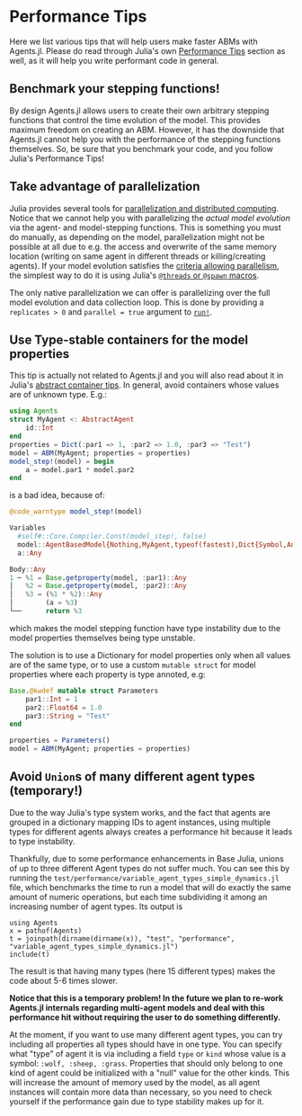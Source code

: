 # Performance Tips

Here we list various tips that will help users make faster ABMs with Agents.jl.
Please do read through Julia's own [Performance Tips](https://docs.julialang.org/en/v1/manual/performance-tips/#man-performance-tips) section as well, as it will help you write performant code in general.

## Benchmark your stepping functions!
By design Agents.jl allows users to create their own arbitrary stepping functions that control the time evolution of the model.
This provides maximum freedom on creating an ABM.
However, it has the downside that Agents.jl cannot help you with the performance of the stepping functions themselves.
So, be sure that you benchmark your code, and you follow Julia's Performance Tips!

## Take advantage of parallelization
Julia provides several tools for [parallelization and distributed computing](https://docs.julialang.org/en/v1/manual/parallel-computing/).
Notice that we cannot help you with parallelizing the _actual model evolution_ via the agent- and model-stepping functions. This is something you must do manually, as depending on the model, parallelization might not be possible at all due to e.g. the access and overwrite of the same memory location (writing on same agent in different threads or killing/creating agents).
If your model evolution satisfies the [criteria allowing parallelism](https://docs.julialang.org/en/v1/manual/multi-threading/#Caveats), the simplest way to do it is using Julia's [`@threads` or `@spawn` macros](https://docs.julialang.org/en/v1/manual/multi-threading/#man-multithreading).

The only native parallelization we can offer is parallelizing over the full model evolution and data collection loop. This is done by providing a `replicates > 0` and `parallel = true` argument to [`run!`](@ref).


## Use Type-stable containers for the model properties
This tip is actually not related to Agents.jl and you will also read about it in Julia's [abstract container tips](https://docs.julialang.org/en/v1/manual/performance-tips/#man-performance-abstract-container). In general, avoid containers whose values are of unknown type. E.g.:

```julia
using Agents
struct MyAgent <: AbstractAgent
	id::Int
end
properties = Dict(:par1 => 1, :par2 => 1.0, :par3 => "Test")
model = ABM(MyAgent; properties = properties)
model_step!(model) = begin
	a = model.par1 * model.par2
end
```
is a bad idea, because of:
```julia
@code_warntype model_step!(model)
```

```julia
Variables
  #self#::Core.Compiler.Const(model_step!, false)
  model::AgentBasedModel{Nothing,MyAgent,typeof(fastest),Dict{Symbol,Any},Random.MersenneTwister}
  a::Any

Body::Any
1 ─ %1 = Base.getproperty(model, :par1)::Any
│   %2 = Base.getproperty(model, :par2)::Any
│   %3 = (%1 * %2)::Any
│        (a = %3)
└──      return %3
```
which makes the model stepping function have type instability due to the model properties themselves being type unstable.

The solution is to use a Dictionary for model properties only when all values are of the same type, or to use a custom `mutable struct` for model properties where each property is type annoted, e.g:
```julia
Base.@kwdef mutable struct Parameters
	par1::Int = 1
	par2::Float64 = 1.0
	par3::String = "Test"
end

properties = Parameters()
model = ABM(MyAgent; properties = properties)
```

## Avoid `Union`s of many different agent types (temporary!)
Due to the way Julia's type system works, and the fact that agents are grouped in a dictionary mapping IDs to agent instances, using multiple types for different agents always creates a performance hit because it leads to type instability.

Thankfully, due to some performance enhancements in Base Julia, unions of up to three different Agent types do not suffer much. You can see this by running the `test/performance/variable_agent_types_simple_dynamics.jl` file, which benchmarks the time to run a model that will do exactly the same amount of numeric operations, but each time subdividing it among an increasing number of agent types. Its output is

```@example performance
using Agents
x = pathof(Agents)
t = joinpath(dirname(dirname(x)), "test", "performance", "variable_agent_types_simple_dynamics.jl")
include(t)
```

The result is that having many types (here 15 different types) makes the code about 5-6 times slower.

**Notice that this is a temporary problem! In the future we plan to re-work Agents.jl internals regarding multi-agent models and deal with this performance hit without requiring the user to do something differently.**

At the moment, if you want to use many different agent types, you can try including all properties all types should have in one type. You can specify what "type" of agent it is via including a field `type` or `kind` whose value is a symbol: `:wolf, :sheep, :grass`. Properties that should only belong to one kind of agent could be initialized with a "null" value for the other kinds. This will increase the amount of memory used by the model, as all agent instances will contain more data than necessary, so you need to check yourself if the performance gain due to type stability makes up for it.
